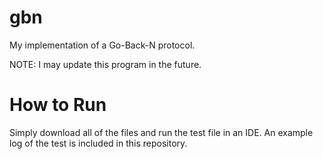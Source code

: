 # gbn
My implementation of a Go-Back-N protocol.

NOTE: I may update this program in the future.

# How to Run
Simply download all of the files and run the test file in an IDE. An example log of the test is included in this repository.
